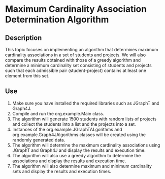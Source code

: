 # Maximum Cardinality Association Determination Algorithm
## Description
This topic focuses on implementing an algorithm that determines maximum cardinality associations in a set of students and projects. We will also compare the results obtained with those of a greedy algorithm and determine a minimum cardinality set consisting of students and projects such that each admissible pair (student-project) contains at least one element from this set.

## Use
1. Make sure you have installed the required libraries such as JGraphT and Graph4J.
2. Compile and run the org.example.Main class.
3. The algorithm will generate 1500 students with random lists of projects and collect the students into a list and the projects into a set.
4. Instances of the org.example.JGraphTALgorithms and org.example.Graph4JAlgorithms classes will be created using the randomly generated data.
5. The algorithm will determine the maximum cardinality associations using JGraphT and Graph4J and display the results and execution time.
6. The algorithm will also use a greedy algorithm to determine the associations and display the results and execution time.
7. The algorithm will also determine maximum and minimum cardinality sets and display the results and execution times.
